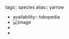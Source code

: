 tags:: species
alias:: yarrow

- availability:: tokopedia
- ![image](https://peach-geographical-bat-397.mypinata.cloud/ipfs/QmNuwMidq4Libu98AQBVj65LNjpNbJZtJ6bLyRJYQjtruD)
-
-